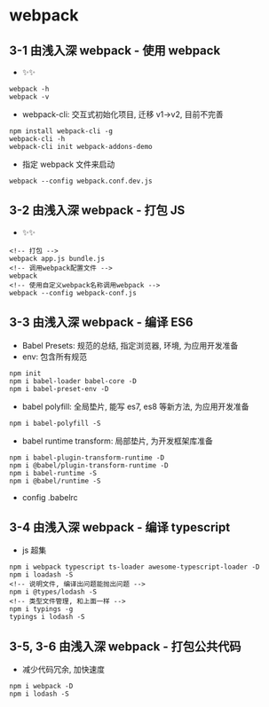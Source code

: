 ﻿# webpack

## 3-1 由浅入深 webpack - 使用 webpack

- ✨✨

```shell
webpack -h
webpack -v
```

- webpack-cli: 交互式初始化项目, 迁移 v1->v2, 目前不完善

```shell
npm install webpack-cli -g
webpack-cli -h
webpack-cli init webpack-addons-demo
```

- 指定 webpack 文件来启动

```shell
webpack --config webpack.conf.dev.js
```

## 3-2 由浅入深 webpack - 打包 JS

- ✨✨

```shell
<!-- 打包 -->
webpack app.js bundle.js
<!-- 调用webpack配置文件 -->
webpack
<!-- 使用自定义webpack名称调用webpack -->
webpack --config webpack-conf.js
```

## 3-3 由浅入深 webpack - 编译 ES6

- Babel Presets: 规范的总结, 指定浏览器, 环境, 为应用开发准备
- env: 包含所有规范

```shell
npm init
npm i babel-loader babel-core -D
npm i babel-preset-env -D
```

- babel polyfill: 全局垫片, 能写 es7, es8 等新方法, 为应用开发准备

```shell
npm i babel-polyfill -S
```

- babel runtime transform: 局部垫片, 为开发框架库准备

```shell
npm i babel-plugin-transform-runtime -D
npm i @babel/plugin-transform-runtime -D
npm i babel-runtime -S
npm i @babel/runtime -S
```

- config .babelrc

## 3-4 由浅入深 webpack - 编译 typescript

- js 超集

```shell
npm i webpack typescript ts-loader awesome-typescript-loader -D
npm i loadash -S
<!-- 说明文件, 编译出问题能抛出问题 -->
npm i @types/lodash -S
<!-- 类型文件管理, 和上面一样 -->
npm i typings -g
typings i lodash -S
```

## 3-5, 3-6 由浅入深 webpack - 打包公共代码

- 减少代码冗余, 加快速度

```shell
npm i webpack -D
npm i lodash -S
```
